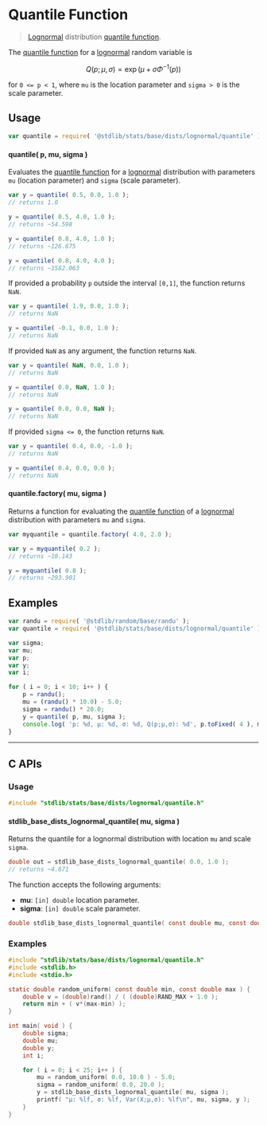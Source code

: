 <!--

@license Apache-2.0

Copyright (c) 2018 The Stdlib Authors.

Licensed under the Apache License, Version 2.0 (the "License");
you may not use this file except in compliance with the License.
You may obtain a copy of the License at

   http://www.apache.org/licenses/LICENSE-2.0

Unless required by applicable law or agreed to in writing, software
distributed under the License is distributed on an "AS IS" BASIS,
WITHOUT WARRANTIES OR CONDITIONS OF ANY KIND, either express or implied.
See the License for the specific language governing permissions and
limitations under the License.

-->

# Quantile Function

> [Lognormal][lognormal-distribution] distribution [quantile function][quantile-function].

<section class="intro">

The [quantile function][quantile-function] for a [lognormal][lognormal-distribution] random variable is

<!-- <equation class="equation" label="eq:quantile_function" align="center" raw="Q(p;\mu,\sigma)=\exp\left( \mu + \sigma \Phi^{-1}(p) \right )" alt="Quantile function for a lognormal distribution."> -->

```math
Q(p;\mu,\sigma)=\exp\left( \mu + \sigma \Phi^{-1}(p) \right )
```

<!-- <div class="equation" align="center" data-raw-text="Q(p;\mu,\sigma)=\exp\left( \mu + \sigma \Phi^{-1}(p) \right )" data-equation="eq:quantile_function">
    <img src="https://cdn.jsdelivr.net/gh/stdlib-js/stdlib@591cf9d5c3a0cd3c1ceec961e5c49d73a68374cb/lib/node_modules/@stdlib/stats/base/dists/lognormal/quantile/docs/img/equation_quantile_function.svg" alt="Quantile function for a lognormal distribution.">
    <br>
</div> -->

<!-- </equation> -->

for `0 <= p < 1`, where `mu` is the location parameter and `sigma > 0` is the scale parameter.

</section>

<!-- /.intro -->

<section class="usage">

## Usage

```javascript
var quantile = require( '@stdlib/stats/base/dists/lognormal/quantile' );
```

#### quantile( p, mu, sigma )

Evaluates the [quantile function][quantile-function] for a [lognormal][lognormal-distribution] distribution with parameters `mu` (location parameter) and `sigma` (scale parameter).

```javascript
var y = quantile( 0.5, 0.0, 1.0 );
// returns 1.0

y = quantile( 0.5, 4.0, 1.0 );
// returns ~54.598

y = quantile( 0.8, 4.0, 1.0 );
// returns ~126.675

y = quantile( 0.8, 4.0, 4.0 );
// returns ~1582.063
```

If provided a probability `p` outside the interval `[0,1]`, the function returns `NaN`.

```javascript
var y = quantile( 1.9, 0.0, 1.0 );
// returns NaN

y = quantile( -0.1, 0.0, 1.0 );
// returns NaN
```

If provided `NaN` as any argument, the function returns `NaN`.

```javascript
var y = quantile( NaN, 0.0, 1.0 );
// returns NaN

y = quantile( 0.0, NaN, 1.0 );
// returns NaN

y = quantile( 0.0, 0.0, NaN );
// returns NaN
```

If provided `sigma <= 0`, the function returns `NaN`.

```javascript
var y = quantile( 0.4, 0.0, -1.0 );
// returns NaN

y = quantile( 0.4, 0.0, 0.0 );
// returns NaN
```

#### quantile.factory( mu, sigma )

Returns a function for evaluating the [quantile function][quantile-function] of a [lognormal][lognormal-distribution] distribution with parameters `mu` and `sigma`.

```javascript
var myquantile = quantile.factory( 4.0, 2.0 );

var y = myquantile( 0.2 );
// returns ~10.143

y = myquantile( 0.8 );
// returns ~293.901
```

</section>

<!-- /.usage -->

<section class="examples">

## Examples

<!-- eslint no-undef: "error" -->

```javascript
var randu = require( '@stdlib/random/base/randu' );
var quantile = require( '@stdlib/stats/base/dists/lognormal/quantile' );

var sigma;
var mu;
var p;
var y;
var i;

for ( i = 0; i < 10; i++ ) {
    p = randu();
    mu = (randu() * 10.0) - 5.0;
    sigma = randu() * 20.0;
    y = quantile( p, mu, sigma );
    console.log( 'p: %d, µ: %d, σ: %d, Q(p;µ,σ): %d', p.toFixed( 4 ), mu.toFixed( 4 ), sigma.toFixed( 4 ), y.toFixed( 4 ) );
}
```

</section>

<!-- /.examples -->

<!-- C interface documentation. -->

* * *

<section class="c">

## C APIs

<!-- Section to include introductory text. Make sure to keep an empty line after the intro `section` element and another before the `/section` close. -->

<section class="intro">

</section>

<!-- /.intro -->

<!-- C usage documentation. -->

<section class="usage">

### Usage

```c
#include "stdlib/stats/base/dists/lognormal/quantile.h"
```

#### stdlib_base_dists_lognormal_quantile( mu, sigma )

Returns the quantile for a lognormal distribution with location `mu` and scale `sigma`.

```c
double out = stdlib_base_dists_lognormal_quantile( 0.0, 1.0 );
// returns ~4.671
```

The function accepts the following arguments:

-   **mu**: `[in] double` location parameter.
-   **sigma**: `[in] double` scale parameter.

```c
double stdlib_base_dists_lognormal_quantile( const double mu, const double sigma );
```

</section>

<!-- /.usage -->

<!-- C API usage notes. Make sure to keep an empty line after the `section` element and another before the `/section` close. -->

<section class="notes">

</section>

<!-- /.notes -->

<!-- C API usage examples. -->

<section class="examples">

### Examples

```c
#include "stdlib/stats/base/dists/lognormal/quantile.h"
#include <stdlib.h>
#include <stdio.h>

static double random_uniform( const double min, const double max ) {
    double v = (double)rand() / ( (double)RAND_MAX + 1.0 );
    return min + ( v*(max-min) );
}

int main( void ) {
    double sigma;
    double mu;
    double y;
    int i;

    for ( i = 0; i < 25; i++ ) {
        mu = random_uniform( 0.0, 10.0 ) - 5.0;
        sigma = random_uniform( 0.0, 20.0 );
        y = stdlib_base_dists_lognormal_quantile( mu, sigma );
        printf( "µ: %lf, σ: %lf, Var(X;µ,σ): %lf\n", mu, sigma, y );
    }
}
```

</section>

<!-- /.examples -->

</section>

<!-- /.c -->

<!-- Section for related `stdlib` packages. Do not manually edit this section, as it is automatically populated. -->

<section class="related">

</section>

<!-- /.related -->

<!-- Section for all links. Make sure to keep an empty line after the `section` element and another before the `/section` close. -->

<section class="links">

[lognormal-distribution]: https://en.wikipedia.org/wiki/Lognormal_distribution

[quantile-function]: https://en.wikipedia.org/wiki/Quantile_function

</section>

<!-- /.links -->
